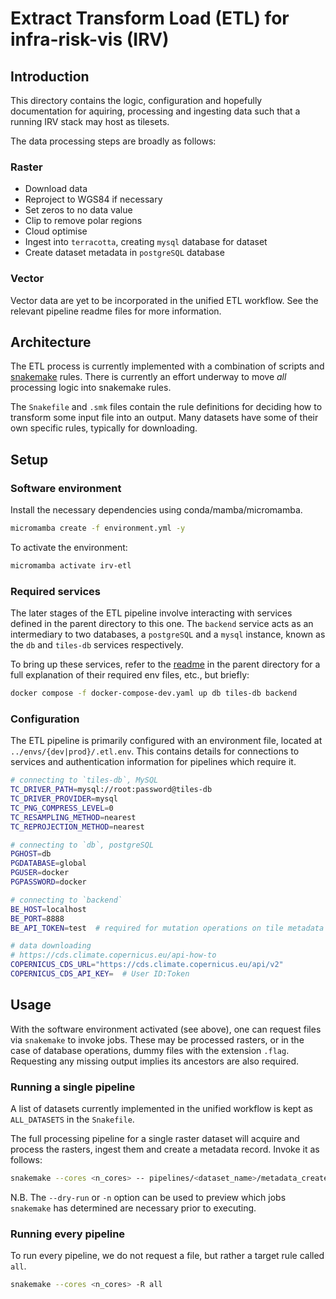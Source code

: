 # Extract Transform Load (ETL) for infra-risk-vis (IRV)

## Introduction

This directory contains the logic, configuration and hopefully documentation for
aquiring, processing and ingesting data such that a running IRV stack may host
as tilesets.

The data processing steps are broadly as follows:

### Raster

- Download data
- Reproject to WGS84 if necessary
- Set zeros to no data value
- Clip to remove polar regions
- Cloud optimise
- Ingest into `terracotta`, creating `mysql` database for dataset
- Create dataset metadata in `postgreSQL` database

### Vector

Vector data are yet to be incorporated in the unified ETL workflow. See the
relevant pipeline readme files for more information.

## Architecture

The ETL process is currently implemented with a combination of scripts and
[snakemake](https://snakemake.readthedocs.io/en/stable/) rules. There is currently an
effort underway to move _all_ processing logic into snakemake rules.

The `Snakefile` and `.smk` files contain the rule definitions for deciding how
to transform some input file into an output. Many datasets have some of their
own specific rules, typically for downloading. 

## Setup 

### Software environment

Install the necessary dependencies using conda/mamba/micromamba.

```bash
micromamba create -f environment.yml -y
```

To activate the environment:

```bash
micromamba activate irv-etl
```

### Required services

The later stages of the ETL pipeline involve interacting with services
defined in the parent directory to this one. The `backend` service acts as an
intermediary to two databases, a `postgreSQL` and a `mysql` instance, known as
the `db` and `tiles-db` services respectively.

To bring up these services, refer to the [readme](../README.md) in the parent
directory for a full explanation of their required env files, etc., but briefly:
```bash
docker compose -f docker-compose-dev.yaml up db tiles-db backend
```

### Configuration

The ETL pipeline is primarily configured with an environment file, located at
`../envs/{dev|prod}/.etl.env`. This contains details for connections to services
and authentication information for pipelines which require it.

```bash
# connecting to `tiles-db`, MySQL
TC_DRIVER_PATH=mysql://root:password@tiles-db
TC_DRIVER_PROVIDER=mysql
TC_PNG_COMPRESS_LEVEL=0
TC_RESAMPLING_METHOD=nearest
TC_REPROJECTION_METHOD=nearest

# connecting to `db`, postgreSQL
PGHOST=db
PGDATABASE=global
PGUSER=docker
PGPASSWORD=docker

# connecting to `backend`
BE_HOST=localhost
BE_PORT=8888
BE_API_TOKEN=test  # required for mutation operations on tile metadata (`/tiles/sources POST & DELETE`).

# data downloading
# https://cds.climate.copernicus.eu/api-how-to
COPERNICUS_CDS_URL="https://cds.climate.copernicus.eu/api/v2"
COPERNICUS_CDS_API_KEY=  # User ID:Token
```

## Usage

With the software environment activated (see above), one can request files via
`snakemake` to invoke jobs. These may be processed rasters, or in the case of
database operations, dummy files with the extension `.flag`. Requesting any
missing output implies its ancestors are also required.

### Running a single pipeline

A list of datasets currently implemented in the unified workflow is kept as
`ALL_DATASETS` in the `Snakefile`.

The full processing pipeline for a single raster dataset will acquire and
process the rasters, ingest them and create a metadata record. Invoke it as
follows:
```bash
snakemake --cores <n_cores> -- pipelines/<dataset_name>/metadata_created.flag
```

N.B. The `--dry-run` or `-n` option can be used to preview which jobs
`snakemake` has determined are necessary prior to executing.

### Running every pipeline

To run every pipeline, we do not request a file, but rather a target rule called `all`.

```bash
snakemake --cores <n_cores> -R all
```